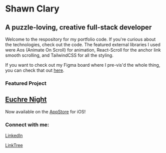 # Shawn Clary
## A puzzle-loving, creative full-stack developer

Welcome to the respository for my portfolio code. If you're curious about the technologies, check out the code. The featured external libraries I used were Aos (Animate On Scroll) for animation, React-Scroll for the anchor link smooth scrolling, and TailwindCSS for all the styling.

If you want to check out my Figma board where I pre-vis'd the whole thing, you can check that out [here](https://www.figma.com/file/1UGe5CeOwg0zM2Qce9uuuy/Portfolio?node-id=0%3A1).

### Featured Project

## [Euchre Night](https://github.com/sleeptil3/euchre-native)

Now available on the [AppStore](https://apps.apple.com/us/app/euchre-night/id1582666948) for iOS!

<h3 align="left">Connect with me:</h3>
<p align="left">
<a href="https://linkedin.com/in/shclary" target="blank"><p>LinkedIn</p></a>
<a href="https://linktr.ee/sclary" target="blank"><p>LinkTree</p></a>
</p>
